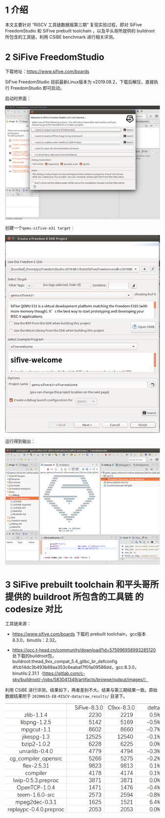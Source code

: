 # 1 介绍

本文主要针对 “RISCV 工具链数据报第三期“ 复现实验过程，即对 SiFive FreedomStudio 和 SiFive prebuilt toolchain ，以及平头哥所提供的 buildroot 所包含的工具链，利用 CSiBE benchmark 进行相关评测。

# 2 SiFive FreedomStudio

下载地址：https://www.sifive.com/boards

 SiFive FreedomStudio 目前最新Linux版本为 v2019.08.2，下载后解压，直接执行 FreedomStudio 即可启动。

启动时界面：

 <img src="20200615-EB-RISCV-data/images/img1.png">

创建一个`qemu-sifive-e31 target` :

 <img src="20200615-EB-RISCV-data/images/img2.png">

运行得到输出：

 <img src="20200615-EB-RISCV-data/images/img3.png">

# 3 SiFive prebuilt toolchain 和平头哥所提供的 buildroot 所包含的工具链 的codesize 对比

工具链来源：

- https://www.sifive.com/boards 下载的 prebuilt toolchain，gcc版本8.3.0，binutils：2.32。

- https://occ.t-head.cn/community/download?id=575996958993285120 处下载的buildroot包，buildroot:thead_9xx_compat_5.4_glibc_br_defconfig 4fcb14dc3b493b89aa353c6eabaf7f01a09586dd，gcc:8.3.0， binutils:2.31.1（https://gitlab.com/c-sky/buildroot/-/jobs/583041349/artifacts/browse/output/images/）

  

利用 CSiBE 进行评测，结果如下，两者差别不大。结果与第三期结果一致。原始数据结果附于 `20200615-EB-RISCV-data/raw_results/` 目录下。

<img src="20200615-EB-RISCV-data/images/result.png">